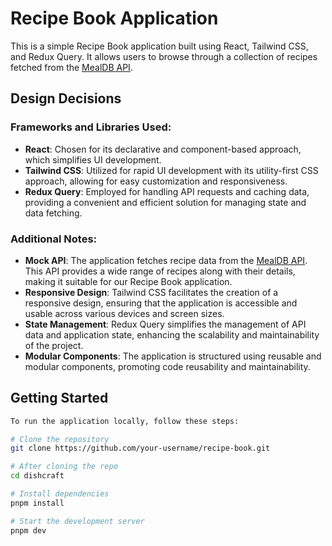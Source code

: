 # Recipe Book Application

This is a simple Recipe Book application built using React, Tailwind CSS, and Redux Query. It allows users to browse through a collection of recipes fetched from the [MealDB API](https://www.themealdb.com/).

## Design Decisions

### Frameworks and Libraries Used:
- **React**: Chosen for its declarative and component-based approach, which simplifies UI development.
- **Tailwind CSS**: Utilized for rapid UI development with its utility-first CSS approach, allowing for easy customization and responsiveness.
- **Redux Query**: Employed for handling API requests and caching data, providing a convenient and efficient solution for managing state and data fetching.

### Additional Notes:
- **Mock API**: The application fetches recipe data from the [MealDB API](https://www.themealdb.com/). This API provides a wide range of recipes along with their details, making it suitable for our Recipe Book application.
- **Responsive Design**: Tailwind CSS facilitates the creation of a responsive design, ensuring that the application is accessible and usable across various devices and screen sizes.
- **State Management**: Redux Query simplifies the management of API data and application state, enhancing the scalability and maintainability of the project.
- **Modular Components**: The application is structured using reusable and modular components, promoting code reusability and maintainability.

## Getting Started

```bash
To run the application locally, follow these steps:

# Clone the repository
git clone https://github.com/your-username/recipe-book.git

# After cloning the repo
cd dishcraft

# Install dependencies
pnpm install

# Start the development server
pnpm dev
```

